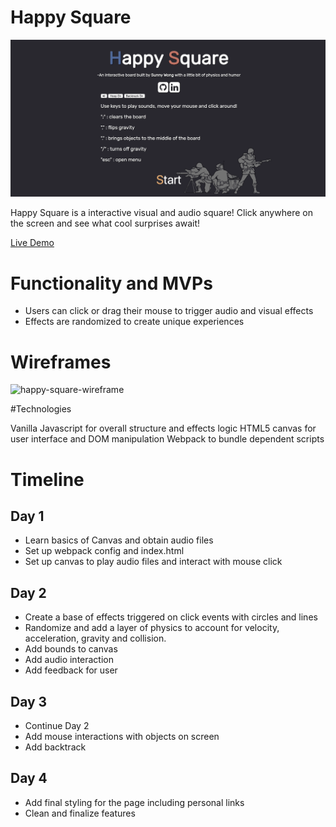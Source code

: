 # Happy Square

![happy-square-demo](./screenshots/happysquare.gif)

Happy Square is a interactive visual and audio square! Click anywhere on the screen and see what cool surprises await!

<a target="_blank" href='http://sunnygwong.com/happy-square/'>Live Demo</a>

# Functionality and MVPs
-  Users can click or drag their mouse to trigger audio and visual effects
-  Effects are randomized to create unique experiences

# Wireframes

![happy-square-wireframe](https://i.imgur.com/qUR4NSf.png)

#Technologies

Vanilla Javascript for overall structure and effects logic
HTML5 canvas for user interface and DOM manipulation
Webpack to bundle dependent scripts

# Timeline

## Day 1
-  Learn basics of Canvas and obtain audio files
-  Set up webpack config and index.html
-  Set up canvas to play audio files and interact with mouse click

## Day 2
-  Create a base of effects triggered on click events with circles and lines
-  Randomize and add a layer of physics to account for velocity, acceleration, gravity and collision.
-  Add bounds to canvas
-  Add audio interaction
-  Add feedback for user

## Day 3
-  Continue Day 2
-  Add mouse interactions with objects on screen
-  Add backtrack

## Day 4
-  Add final styling for the page including personal links
-  Clean and finalize features
